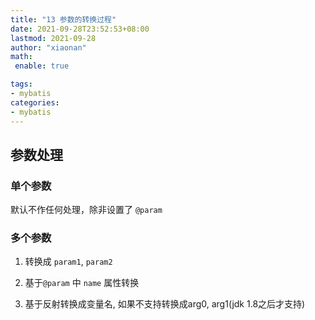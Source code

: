 ```yaml
---
title: "13 参数的转换过程"
date: 2021-09-28T23:52:53+08:00
lastmod: 2021-09-28
author: "xiaonan"
math:
 enable: true

tags: 
- mybatis
categories:
- mybatis
---
```


## 参数处理

### 单个参数

默认不作任何处理，除非设置了 `@param`

### 多个参数

1. 转换成 `param1`, `param2`

2. 基于`@param` 中 `name` 属性转换

3. 基于反射转换成变量名, 如果不支持转换成arg0, arg1(jdk 1.8之后才支持)



